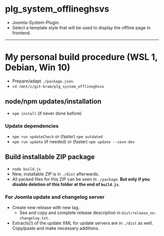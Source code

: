 # plg_system_offlineghsvs

- Joomla-System-Plugin.
- Select a template style that will be used to display the offline page in frontend.

-----------------------------------------------------

# My personal build procedure (WSL 1, Debian, Win 10)

- Prepare/adapt `./package.json`.
- `cd /mnt/z/git-kram/plg_system_offlineghsvs`

## node/npm updates/installation
- `npm install` (if never done before)

### Update dependencies
- `npm run updateCheck` or (faster) `npm outdated`
- `npm run update` (if needed) or (faster) `npm update --save-dev`

## Build installable ZIP package
- `node build.js`
- New, installable ZIP is in `./dist` afterwards.
- All packed files for this ZIP can be seen in `./package`. **But only if you disable deletion of this folder at the end of `build.js`**.

### For Joomla update and changelog server
- Create new release with new tag.
  - See and copy and complete release description in `dist/release_no-changelog.txt`.
- Extracts(!) of the update XML for update servers are in `./dist` as well. Copy/paste and make necessary additions.
